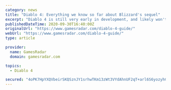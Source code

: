 ```yaml
---
category: news
title: "Diablo 4: Everything we know so far about Blizzard's sequel"
excerpt: "Diablo 4 is still very early in development, and likely won't release for years, but we already know quite a bit about Blizzard's dungeon-crawler thanks to substantive dev updates released every ..."
publishedDateTime: 2020-09-30T16:40:00Z
originalUrl: "https://www.gamesradar.com/diablo-4-guide/"
webUrl: "https://www.gamesradar.com/diablo-4-guide/"
type: article

provider:
  name: GamesRadar
  domain: gamesradar.com

topics:
  - Diablo 4

secured: "4oPK7HpYXQVbeirSKQSznJY1srhwTKm13zWt3VYdAhnUF2qT+arl6S6yozyhCMyDW8YP5UzJrUKxF3v/AnE3tRNMti1QXIt6i6MR51lWQg727dLB0R+q7MuVBV5lPInRNBgRsvAUiQQ5YqimeBiMXxdGg/xTvnLZLWSGcJ3x4uIFIDc3uwkFQ9fLGANKRRrO3+S9Qki7+N2ToyhL6L9eaWazUkgDnJffjdxRh9Da3Ur9uV2DpgTP/tT0KGCOtYTKsk3/h4jVSF3dRiiJZ58iBE/F4ckOHxZ7widFdgC7TIKGuMxrN8zBAiizR8khxlMcB04OhbGuLi4Rt1oG2RlB7OmMcTKMrFylJqvvXLWnGro=;L2Qx6fB78FQcmM4Tmzpmkg=="
---
```


